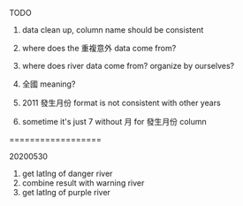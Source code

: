TODO

1. data clean up, column name should be consistent
1. where does the 重複意外 data come from?
1. where does river data come from? organize by ourselves?
1. 全國 meaning?

1. 2011 發生月份 format is not consistent with other years
1. sometime it's just 7 without 月 for 發生月份 column

==================

20200530
1. get latlng of danger river
1. combine result with warning river
1. get latlng of purple river

